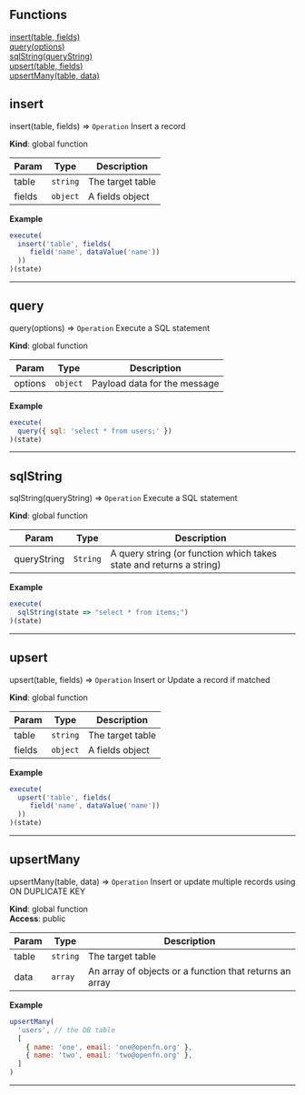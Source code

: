 ## Functions

<dl>
<dt>
    <a href="#insert">insert(table, fields)</a></dt>
<dt>
    <a href="#query">query(options)</a></dt>
<dt>
    <a href="#sqlString">sqlString(queryString)</a></dt>
<dt>
    <a href="#upsert">upsert(table, fields)</a></dt>
<dt>
    <a href="#upsertMany">upsertMany(table, data)</a></dt>
</dl>

## insert

insert(table, fields) ⇒ <code>Operation</code>
Insert a record

**Kind**: global function  

| Param | Type | Description |
| --- | --- | --- |
| table | <code>string</code> | The target table |
| fields | <code>object</code> | A fields object |

**Example**  
```js
execute(
  insert('table', fields(
     field('name', dataValue('name'))
  ))
)(state)
```

* * *

## query

query(options) ⇒ <code>Operation</code>
Execute a SQL statement

**Kind**: global function  

| Param | Type | Description |
| --- | --- | --- |
| options | <code>object</code> | Payload data for the message |

**Example**  
```js
execute(
  query({ sql: 'select * from users;' })
)(state)
```

* * *

## sqlString

sqlString(queryString) ⇒ <code>Operation</code>
Execute a SQL statement

**Kind**: global function  

| Param | Type | Description |
| --- | --- | --- |
| queryString | <code>String</code> | A query string (or function which takes state and returns a string) |

**Example**  
```js
execute(
  sqlString(state => "select * from items;")
)(state)
```

* * *

## upsert

upsert(table, fields) ⇒ <code>Operation</code>
Insert or Update a record if matched

**Kind**: global function  

| Param | Type | Description |
| --- | --- | --- |
| table | <code>string</code> | The target table |
| fields | <code>object</code> | A fields object |

**Example**  
```js
execute(
  upsert('table', fields(
     field('name', dataValue('name'))
  ))
)(state)
```

* * *

## upsertMany

upsertMany(table, data) ⇒ <code>Operation</code>
Insert or update multiple records using ON DUPLICATE KEY

**Kind**: global function  
**Access**: public  

| Param | Type | Description |
| --- | --- | --- |
| table | <code>string</code> | The target table |
| data | <code>array</code> | An array of objects or a function that returns an array |

**Example**  
```js
upsertMany(
  'users', // the DB table
  [
    { name: 'one', email: 'one@openfn.org' },
    { name: 'two', email: 'two@openfn.org' },
  ]
)
```

* * *

